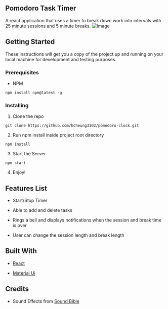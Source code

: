 ## Pomodoro Task Timer

A react application that uses a timer to break down work into intervals with 25 minute sessions and 5 minute breaks.
![image](https://user-images.githubusercontent.com/44646134/80221168-e6ec4a80-8612-11ea-98e1-f2712a1d1b45.png)


## Getting Started

These instructions will get you a copy of the project up and running on your local machine for development and testing purposes.

### Prerequisites

- NPM
```
npm install npm@latest -g
```

### Installing

1. Clone the repo

```
git clone https://github.com/kcheung3102/pomodoro-clock.git
```

2. Run npm install inside project root directory
```
npm install
```
3. Start the Server
```
npm start
```
4. Enjoy!

## Features List
* Start/Stop Timer

* Able to add and delete tasks

* Rings a bell and displays notifications when the session and break time is over

* User can change the session length and break length

## Built With
* [React](https://reactjs.org/)

* [Material Ui](https://material-ui.com/)

## Credits
* Sound Effects from [Sound Bible](http://soundbible.com)
